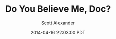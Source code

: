 ---
layout: podcast
title: "Do You Believe Me, Doc?"
author: Scott Alexander
description: https://slatestarcodex.com/2014/04/16/do-you-believe-me-doc/
date: 2014-04-16 22:03:00 PDT
length: 1542443
duration: 385
guid: do-you-believe-me-doc
---